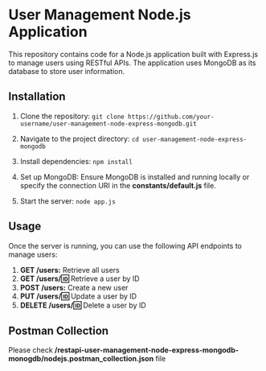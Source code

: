 # User Management Node.js Application

This repository contains code for a Node.js application built with Express.js to manage users using RESTful APIs. The application uses MongoDB as its database to store user information.

## Installation

1. Clone the repository:
```git clone https://github.com/your-username/user-management-node-express-mongodb.git```

2. Navigate to the project directory:
```cd user-management-node-express-mongodb```

3. Install dependencies:
```npm install```

4. Set up MongoDB:
Ensure MongoDB is installed and running locally or specify the connection URI in the **constants/default.js** file.

5. Start the server:
```node app.js```

## Usage
Once the server is running, you can use the following API endpoints to manage users:

1. **GET /users:** Retrieve all users
2. **GET /users/:id:** Retrieve a user by ID
3. **POST /users:** Create a new user
4. **PUT /users/:id:** Update a user by ID
5. **DELETE /users/:id:** Delete a user by ID

## Postman Collection
Please check **/restapi-user-management-node-express-mongodb-monogdb/nodejs.postman_collection.json** file